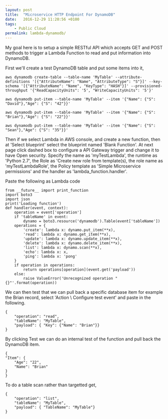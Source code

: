 ```yaml
---
layout: post
title:  "Microservice HTTP Endpoint For DynamoDB"
date:   2016-12-29 11:20:56 +0100
tags:
    - Public Cloud
permalink: lambda-dynamodb/
---
```

My goal here is to setup a simple RESTful API which accepts GET and POST methods to trigger a Lambda Function to read and put information into DynamoDB.

First we'll create a test DynamoDB table and put some items into it,

    aws dynamodb create-table --table-name 'MyTable' --attribute-definitions '[{"AttributeName": "Name", "AttributeType": "S"}]' --key-schema '[{"AttributeName": "Name", "KeyType": "HASH"}]' --provisioned-throughput '{"ReadCapacityUnits": '5', "WriteCapacityUnits": '5'}'

    aws dynamodb put-item --table-name 'MyTable' --item '{"Name": {"S": "David"},"Age": {"S": "42"}}'

    aws dynamodb put-item --table-name 'MyTable' --item '{"Name": {"S": "Brian"},"Age": {"S": "22"}}'

    aws dynamodb put-item --table-name 'MyTable' --item '{"Name": {"S": "Sean"},"Age": {"S": "35"}}'

Then if we select Lambda in AWS console, and create a new function, then at 'Select blueprint' select the blueprint named 'Blank Function'. At next page click dashed box to configure a API Gateway trigger and change it to have Open security. Specify the name as 'myTestLambda', the runtime as 'Python 2.7', the Role as 'Create new role from template(s), the role name as 'myTestLambdaRole', the Policy template as 'Simple Microservice permissions' and the handler as 'lambda_function.handler'.

Paste the following as Lambda code

    from __future__ import print_function
    import boto3
    import json
    print('Loading function')
    def handler(event, context):
        operation = event['operation']
        if 'tableName' in event:
            dynamo = boto3.resource('dynamodb').Table(event['tableName'])
        operations = {
            'create': lambda x: dynamo.put_item(**x),
            'read': lambda x: dynamo.get_item(**x),
            'update': lambda x: dynamo.update_item(**x),
            'delete': lambda x: dynamo.delete_item(**x),
            'list': lambda x: dynamo.scan(**x),
            'echo': lambda x: x,
            'ping': lambda x: 'pong'
        }
        if operation in operations:
            return operations[operation](event.get('payload'))
        else:
            raise ValueError('Unrecognized operation "{}"'.format(operation))

We can then test that we can pull back a specific database item for example the Brian record, select 'Action \ Configure test event' and paste in the following.

    {
        "operation": "read",
        "tableName": "MyTable",
        "payload": { "Key": {"Name": "Brian"}}
    }

By clicking Test we can do an internal test of the function and pull back the DynamoDB item.

    {
    "Item": {
        "Age": "22",
        "Name": "Brian"
    }
    }

To do a table scan rather than targetted get,

    {
        "operation": "list",
        "tableName": "MyTable",
        "payload": { "TableName": "MyTable"}
    }


